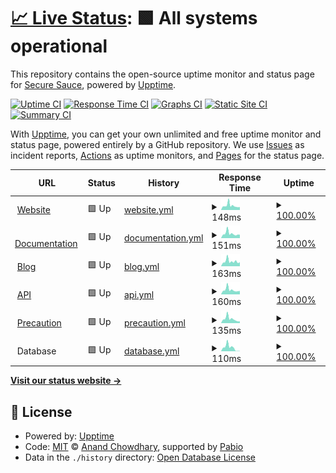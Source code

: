 # [📈 Live Status](https://securesauce.github.io/status): <!--live status--> **🟩 All systems operational**

This repository contains the open-source uptime monitor and status page for [Secure Sauce](https://securesauce.dev/), powered by [Upptime](https://github.com/upptime/upptime).

[![Uptime CI](https://github.com/securesauce/status/workflows/Uptime%20CI/badge.svg)](https://github.com/securesauce/status/actions?query=workflow%3A%22Uptime+CI%22)
[![Response Time CI](https://github.com/securesauce/status/workflows/Response%20Time%20CI/badge.svg)](https://github.com/securesauce/status/actions?query=workflow%3A%22Response+Time+CI%22)
[![Graphs CI](https://github.com/securesauce/status/workflows/Graphs%20CI/badge.svg)](https://github.com/securesauce/status/actions?query=workflow%3A%22Graphs+CI%22)
[![Static Site CI](https://github.com/securesauce/status/workflows/Static%20Site%20CI/badge.svg)](https://github.com/securesauce/status/actions?query=workflow%3A%22Static+Site+CI%22)
[![Summary CI](https://github.com/securesauce/status/workflows/Summary%20CI/badge.svg)](https://github.com/securesauce/status/actions?query=workflow%3A%22Summary+CI%22)

With [Upptime](https://upptime.js.org), you can get your own unlimited and free uptime monitor and status page, powered entirely by a GitHub repository. We use [Issues](https://github.com/securesauce/status/issues) as incident reports, [Actions](https://github.com/securesauce/status/actions) as uptime monitors, and [Pages](https://securesauce.github.io/status) for the status page.

<!--start: status pages-->
<!-- This summary is generated by Upptime (https://github.com/upptime/upptime) -->
<!-- Do not edit this manually, your changes will be overwritten -->
<!-- prettier-ignore -->
| URL | Status | History | Response Time | Uptime |
| --- | ------ | ------- | ------------- | ------ |
| <img alt="" src="https://icons.duckduckgo.com/ip3/www.securesauce.dev.ico" height="13"> [Website](https://www.securesauce.dev/) | 🟩 Up | [website.yml](https://github.com/securesauce/status/commits/HEAD/history/website.yml) | <details><summary><img alt="Response time graph" src="./graphs/website/response-time-week.png" height="20"> 148ms</summary><br><a href="https://status.securesauce.dev/history/website"><img alt="Response time 148" src="https://img.shields.io/endpoint?url=https%3A%2F%2Fraw.githubusercontent.com%2Fsecuresauce%2Fstatus%2FHEAD%2Fapi%2Fwebsite%2Fresponse-time.json"></a><br><a href="https://status.securesauce.dev/history/website"><img alt="24-hour response time 148" src="https://img.shields.io/endpoint?url=https%3A%2F%2Fraw.githubusercontent.com%2Fsecuresauce%2Fstatus%2FHEAD%2Fapi%2Fwebsite%2Fresponse-time-day.json"></a><br><a href="https://status.securesauce.dev/history/website"><img alt="7-day response time 148" src="https://img.shields.io/endpoint?url=https%3A%2F%2Fraw.githubusercontent.com%2Fsecuresauce%2Fstatus%2FHEAD%2Fapi%2Fwebsite%2Fresponse-time-week.json"></a><br><a href="https://status.securesauce.dev/history/website"><img alt="30-day response time 148" src="https://img.shields.io/endpoint?url=https%3A%2F%2Fraw.githubusercontent.com%2Fsecuresauce%2Fstatus%2FHEAD%2Fapi%2Fwebsite%2Fresponse-time-month.json"></a><br><a href="https://status.securesauce.dev/history/website"><img alt="1-year response time 148" src="https://img.shields.io/endpoint?url=https%3A%2F%2Fraw.githubusercontent.com%2Fsecuresauce%2Fstatus%2FHEAD%2Fapi%2Fwebsite%2Fresponse-time-year.json"></a></details> | <details><summary><a href="https://status.securesauce.dev/history/website">100.00%</a></summary><a href="https://status.securesauce.dev/history/website"><img alt="All-time uptime 100.00%" src="https://img.shields.io/endpoint?url=https%3A%2F%2Fraw.githubusercontent.com%2Fsecuresauce%2Fstatus%2FHEAD%2Fapi%2Fwebsite%2Fuptime.json"></a><br><a href="https://status.securesauce.dev/history/website"><img alt="24-hour uptime 100.00%" src="https://img.shields.io/endpoint?url=https%3A%2F%2Fraw.githubusercontent.com%2Fsecuresauce%2Fstatus%2FHEAD%2Fapi%2Fwebsite%2Fuptime-day.json"></a><br><a href="https://status.securesauce.dev/history/website"><img alt="7-day uptime 100.00%" src="https://img.shields.io/endpoint?url=https%3A%2F%2Fraw.githubusercontent.com%2Fsecuresauce%2Fstatus%2FHEAD%2Fapi%2Fwebsite%2Fuptime-week.json"></a><br><a href="https://status.securesauce.dev/history/website"><img alt="30-day uptime 100.00%" src="https://img.shields.io/endpoint?url=https%3A%2F%2Fraw.githubusercontent.com%2Fsecuresauce%2Fstatus%2FHEAD%2Fapi%2Fwebsite%2Fuptime-month.json"></a><br><a href="https://status.securesauce.dev/history/website"><img alt="1-year uptime 100.00%" src="https://img.shields.io/endpoint?url=https%3A%2F%2Fraw.githubusercontent.com%2Fsecuresauce%2Fstatus%2FHEAD%2Fapi%2Fwebsite%2Fuptime-year.json"></a></details>
| <img alt="" src="https://icons.duckduckgo.com/ip3/docs.securesauce.dev.ico" height="13"> [Documentation](https://docs.securesauce.dev/) | 🟩 Up | [documentation.yml](https://github.com/securesauce/status/commits/HEAD/history/documentation.yml) | <details><summary><img alt="Response time graph" src="./graphs/documentation/response-time-week.png" height="20"> 151ms</summary><br><a href="https://status.securesauce.dev/history/documentation"><img alt="Response time 151" src="https://img.shields.io/endpoint?url=https%3A%2F%2Fraw.githubusercontent.com%2Fsecuresauce%2Fstatus%2FHEAD%2Fapi%2Fdocumentation%2Fresponse-time.json"></a><br><a href="https://status.securesauce.dev/history/documentation"><img alt="24-hour response time 151" src="https://img.shields.io/endpoint?url=https%3A%2F%2Fraw.githubusercontent.com%2Fsecuresauce%2Fstatus%2FHEAD%2Fapi%2Fdocumentation%2Fresponse-time-day.json"></a><br><a href="https://status.securesauce.dev/history/documentation"><img alt="7-day response time 151" src="https://img.shields.io/endpoint?url=https%3A%2F%2Fraw.githubusercontent.com%2Fsecuresauce%2Fstatus%2FHEAD%2Fapi%2Fdocumentation%2Fresponse-time-week.json"></a><br><a href="https://status.securesauce.dev/history/documentation"><img alt="30-day response time 151" src="https://img.shields.io/endpoint?url=https%3A%2F%2Fraw.githubusercontent.com%2Fsecuresauce%2Fstatus%2FHEAD%2Fapi%2Fdocumentation%2Fresponse-time-month.json"></a><br><a href="https://status.securesauce.dev/history/documentation"><img alt="1-year response time 151" src="https://img.shields.io/endpoint?url=https%3A%2F%2Fraw.githubusercontent.com%2Fsecuresauce%2Fstatus%2FHEAD%2Fapi%2Fdocumentation%2Fresponse-time-year.json"></a></details> | <details><summary><a href="https://status.securesauce.dev/history/documentation">100.00%</a></summary><a href="https://status.securesauce.dev/history/documentation"><img alt="All-time uptime 100.00%" src="https://img.shields.io/endpoint?url=https%3A%2F%2Fraw.githubusercontent.com%2Fsecuresauce%2Fstatus%2FHEAD%2Fapi%2Fdocumentation%2Fuptime.json"></a><br><a href="https://status.securesauce.dev/history/documentation"><img alt="24-hour uptime 100.00%" src="https://img.shields.io/endpoint?url=https%3A%2F%2Fraw.githubusercontent.com%2Fsecuresauce%2Fstatus%2FHEAD%2Fapi%2Fdocumentation%2Fuptime-day.json"></a><br><a href="https://status.securesauce.dev/history/documentation"><img alt="7-day uptime 100.00%" src="https://img.shields.io/endpoint?url=https%3A%2F%2Fraw.githubusercontent.com%2Fsecuresauce%2Fstatus%2FHEAD%2Fapi%2Fdocumentation%2Fuptime-week.json"></a><br><a href="https://status.securesauce.dev/history/documentation"><img alt="30-day uptime 100.00%" src="https://img.shields.io/endpoint?url=https%3A%2F%2Fraw.githubusercontent.com%2Fsecuresauce%2Fstatus%2FHEAD%2Fapi%2Fdocumentation%2Fuptime-month.json"></a><br><a href="https://status.securesauce.dev/history/documentation"><img alt="1-year uptime 100.00%" src="https://img.shields.io/endpoint?url=https%3A%2F%2Fraw.githubusercontent.com%2Fsecuresauce%2Fstatus%2FHEAD%2Fapi%2Fdocumentation%2Fuptime-year.json"></a></details>
| <img alt="" src="https://icons.duckduckgo.com/ip3/blog.securesauce.dev.ico" height="13"> [Blog](https://blog.securesauce.dev/) | 🟩 Up | [blog.yml](https://github.com/securesauce/status/commits/HEAD/history/blog.yml) | <details><summary><img alt="Response time graph" src="./graphs/blog/response-time-week.png" height="20"> 163ms</summary><br><a href="https://status.securesauce.dev/history/blog"><img alt="Response time 163" src="https://img.shields.io/endpoint?url=https%3A%2F%2Fraw.githubusercontent.com%2Fsecuresauce%2Fstatus%2FHEAD%2Fapi%2Fblog%2Fresponse-time.json"></a><br><a href="https://status.securesauce.dev/history/blog"><img alt="24-hour response time 163" src="https://img.shields.io/endpoint?url=https%3A%2F%2Fraw.githubusercontent.com%2Fsecuresauce%2Fstatus%2FHEAD%2Fapi%2Fblog%2Fresponse-time-day.json"></a><br><a href="https://status.securesauce.dev/history/blog"><img alt="7-day response time 163" src="https://img.shields.io/endpoint?url=https%3A%2F%2Fraw.githubusercontent.com%2Fsecuresauce%2Fstatus%2FHEAD%2Fapi%2Fblog%2Fresponse-time-week.json"></a><br><a href="https://status.securesauce.dev/history/blog"><img alt="30-day response time 163" src="https://img.shields.io/endpoint?url=https%3A%2F%2Fraw.githubusercontent.com%2Fsecuresauce%2Fstatus%2FHEAD%2Fapi%2Fblog%2Fresponse-time-month.json"></a><br><a href="https://status.securesauce.dev/history/blog"><img alt="1-year response time 163" src="https://img.shields.io/endpoint?url=https%3A%2F%2Fraw.githubusercontent.com%2Fsecuresauce%2Fstatus%2FHEAD%2Fapi%2Fblog%2Fresponse-time-year.json"></a></details> | <details><summary><a href="https://status.securesauce.dev/history/blog">100.00%</a></summary><a href="https://status.securesauce.dev/history/blog"><img alt="All-time uptime 100.00%" src="https://img.shields.io/endpoint?url=https%3A%2F%2Fraw.githubusercontent.com%2Fsecuresauce%2Fstatus%2FHEAD%2Fapi%2Fblog%2Fuptime.json"></a><br><a href="https://status.securesauce.dev/history/blog"><img alt="24-hour uptime 100.00%" src="https://img.shields.io/endpoint?url=https%3A%2F%2Fraw.githubusercontent.com%2Fsecuresauce%2Fstatus%2FHEAD%2Fapi%2Fblog%2Fuptime-day.json"></a><br><a href="https://status.securesauce.dev/history/blog"><img alt="7-day uptime 100.00%" src="https://img.shields.io/endpoint?url=https%3A%2F%2Fraw.githubusercontent.com%2Fsecuresauce%2Fstatus%2FHEAD%2Fapi%2Fblog%2Fuptime-week.json"></a><br><a href="https://status.securesauce.dev/history/blog"><img alt="30-day uptime 100.00%" src="https://img.shields.io/endpoint?url=https%3A%2F%2Fraw.githubusercontent.com%2Fsecuresauce%2Fstatus%2FHEAD%2Fapi%2Fblog%2Fuptime-month.json"></a><br><a href="https://status.securesauce.dev/history/blog"><img alt="1-year uptime 100.00%" src="https://img.shields.io/endpoint?url=https%3A%2F%2Fraw.githubusercontent.com%2Fsecuresauce%2Fstatus%2FHEAD%2Fapi%2Fblog%2Fuptime-year.json"></a></details>
| <img alt="" src="https://icons.duckduckgo.com/ip3/api.securesauce.dev.ico" height="13"> [API](https://api.securesauce.dev/) | 🟩 Up | [api.yml](https://github.com/securesauce/status/commits/HEAD/history/api.yml) | <details><summary><img alt="Response time graph" src="./graphs/api/response-time-week.png" height="20"> 160ms</summary><br><a href="https://status.securesauce.dev/history/api"><img alt="Response time 160" src="https://img.shields.io/endpoint?url=https%3A%2F%2Fraw.githubusercontent.com%2Fsecuresauce%2Fstatus%2FHEAD%2Fapi%2Fapi%2Fresponse-time.json"></a><br><a href="https://status.securesauce.dev/history/api"><img alt="24-hour response time 160" src="https://img.shields.io/endpoint?url=https%3A%2F%2Fraw.githubusercontent.com%2Fsecuresauce%2Fstatus%2FHEAD%2Fapi%2Fapi%2Fresponse-time-day.json"></a><br><a href="https://status.securesauce.dev/history/api"><img alt="7-day response time 160" src="https://img.shields.io/endpoint?url=https%3A%2F%2Fraw.githubusercontent.com%2Fsecuresauce%2Fstatus%2FHEAD%2Fapi%2Fapi%2Fresponse-time-week.json"></a><br><a href="https://status.securesauce.dev/history/api"><img alt="30-day response time 160" src="https://img.shields.io/endpoint?url=https%3A%2F%2Fraw.githubusercontent.com%2Fsecuresauce%2Fstatus%2FHEAD%2Fapi%2Fapi%2Fresponse-time-month.json"></a><br><a href="https://status.securesauce.dev/history/api"><img alt="1-year response time 160" src="https://img.shields.io/endpoint?url=https%3A%2F%2Fraw.githubusercontent.com%2Fsecuresauce%2Fstatus%2FHEAD%2Fapi%2Fapi%2Fresponse-time-year.json"></a></details> | <details><summary><a href="https://status.securesauce.dev/history/api">100.00%</a></summary><a href="https://status.securesauce.dev/history/api"><img alt="All-time uptime 100.00%" src="https://img.shields.io/endpoint?url=https%3A%2F%2Fraw.githubusercontent.com%2Fsecuresauce%2Fstatus%2FHEAD%2Fapi%2Fapi%2Fuptime.json"></a><br><a href="https://status.securesauce.dev/history/api"><img alt="24-hour uptime 100.00%" src="https://img.shields.io/endpoint?url=https%3A%2F%2Fraw.githubusercontent.com%2Fsecuresauce%2Fstatus%2FHEAD%2Fapi%2Fapi%2Fuptime-day.json"></a><br><a href="https://status.securesauce.dev/history/api"><img alt="7-day uptime 100.00%" src="https://img.shields.io/endpoint?url=https%3A%2F%2Fraw.githubusercontent.com%2Fsecuresauce%2Fstatus%2FHEAD%2Fapi%2Fapi%2Fuptime-week.json"></a><br><a href="https://status.securesauce.dev/history/api"><img alt="30-day uptime 100.00%" src="https://img.shields.io/endpoint?url=https%3A%2F%2Fraw.githubusercontent.com%2Fsecuresauce%2Fstatus%2FHEAD%2Fapi%2Fapi%2Fuptime-month.json"></a><br><a href="https://status.securesauce.dev/history/api"><img alt="1-year uptime 100.00%" src="https://img.shields.io/endpoint?url=https%3A%2F%2Fraw.githubusercontent.com%2Fsecuresauce%2Fstatus%2FHEAD%2Fapi%2Fapi%2Fuptime-year.json"></a></details>
| <img alt="" src="https://raw.githubusercontent.com/securesauce/status/master/assets/precaution.ico" height="13"> [Precaution](https://precaution.herokuapp.com/) | 🟩 Up | [precaution.yml](https://github.com/securesauce/status/commits/HEAD/history/precaution.yml) | <details><summary><img alt="Response time graph" src="./graphs/precaution/response-time-week.png" height="20"> 135ms</summary><br><a href="https://status.securesauce.dev/history/precaution"><img alt="Response time 135" src="https://img.shields.io/endpoint?url=https%3A%2F%2Fraw.githubusercontent.com%2Fsecuresauce%2Fstatus%2FHEAD%2Fapi%2Fprecaution%2Fresponse-time.json"></a><br><a href="https://status.securesauce.dev/history/precaution"><img alt="24-hour response time 135" src="https://img.shields.io/endpoint?url=https%3A%2F%2Fraw.githubusercontent.com%2Fsecuresauce%2Fstatus%2FHEAD%2Fapi%2Fprecaution%2Fresponse-time-day.json"></a><br><a href="https://status.securesauce.dev/history/precaution"><img alt="7-day response time 135" src="https://img.shields.io/endpoint?url=https%3A%2F%2Fraw.githubusercontent.com%2Fsecuresauce%2Fstatus%2FHEAD%2Fapi%2Fprecaution%2Fresponse-time-week.json"></a><br><a href="https://status.securesauce.dev/history/precaution"><img alt="30-day response time 135" src="https://img.shields.io/endpoint?url=https%3A%2F%2Fraw.githubusercontent.com%2Fsecuresauce%2Fstatus%2FHEAD%2Fapi%2Fprecaution%2Fresponse-time-month.json"></a><br><a href="https://status.securesauce.dev/history/precaution"><img alt="1-year response time 135" src="https://img.shields.io/endpoint?url=https%3A%2F%2Fraw.githubusercontent.com%2Fsecuresauce%2Fstatus%2FHEAD%2Fapi%2Fprecaution%2Fresponse-time-year.json"></a></details> | <details><summary><a href="https://status.securesauce.dev/history/precaution">100.00%</a></summary><a href="https://status.securesauce.dev/history/precaution"><img alt="All-time uptime 100.00%" src="https://img.shields.io/endpoint?url=https%3A%2F%2Fraw.githubusercontent.com%2Fsecuresauce%2Fstatus%2FHEAD%2Fapi%2Fprecaution%2Fuptime.json"></a><br><a href="https://status.securesauce.dev/history/precaution"><img alt="24-hour uptime 100.00%" src="https://img.shields.io/endpoint?url=https%3A%2F%2Fraw.githubusercontent.com%2Fsecuresauce%2Fstatus%2FHEAD%2Fapi%2Fprecaution%2Fuptime-day.json"></a><br><a href="https://status.securesauce.dev/history/precaution"><img alt="7-day uptime 100.00%" src="https://img.shields.io/endpoint?url=https%3A%2F%2Fraw.githubusercontent.com%2Fsecuresauce%2Fstatus%2FHEAD%2Fapi%2Fprecaution%2Fuptime-week.json"></a><br><a href="https://status.securesauce.dev/history/precaution"><img alt="30-day uptime 100.00%" src="https://img.shields.io/endpoint?url=https%3A%2F%2Fraw.githubusercontent.com%2Fsecuresauce%2Fstatus%2FHEAD%2Fapi%2Fprecaution%2Fuptime-month.json"></a><br><a href="https://status.securesauce.dev/history/precaution"><img alt="1-year uptime 100.00%" src="https://img.shields.io/endpoint?url=https%3A%2F%2Fraw.githubusercontent.com%2Fsecuresauce%2Fstatus%2FHEAD%2Fapi%2Fprecaution%2Fuptime-year.json"></a></details>
| <img alt="" src="https://raw.githubusercontent.com/securesauce/status/master/assets/PostgreSQ.ico" height="13"> Database | 🟩 Up | [database.yml](https://github.com/securesauce/status/commits/HEAD/history/database.yml) | <details><summary><img alt="Response time graph" src="./graphs/database/response-time-week.png" height="20"> 110ms</summary><br><a href="https://status.securesauce.dev/history/database"><img alt="Response time 110" src="https://img.shields.io/endpoint?url=https%3A%2F%2Fraw.githubusercontent.com%2Fsecuresauce%2Fstatus%2FHEAD%2Fapi%2Fdatabase%2Fresponse-time.json"></a><br><a href="https://status.securesauce.dev/history/database"><img alt="24-hour response time 110" src="https://img.shields.io/endpoint?url=https%3A%2F%2Fraw.githubusercontent.com%2Fsecuresauce%2Fstatus%2FHEAD%2Fapi%2Fdatabase%2Fresponse-time-day.json"></a><br><a href="https://status.securesauce.dev/history/database"><img alt="7-day response time 110" src="https://img.shields.io/endpoint?url=https%3A%2F%2Fraw.githubusercontent.com%2Fsecuresauce%2Fstatus%2FHEAD%2Fapi%2Fdatabase%2Fresponse-time-week.json"></a><br><a href="https://status.securesauce.dev/history/database"><img alt="30-day response time 110" src="https://img.shields.io/endpoint?url=https%3A%2F%2Fraw.githubusercontent.com%2Fsecuresauce%2Fstatus%2FHEAD%2Fapi%2Fdatabase%2Fresponse-time-month.json"></a><br><a href="https://status.securesauce.dev/history/database"><img alt="1-year response time 110" src="https://img.shields.io/endpoint?url=https%3A%2F%2Fraw.githubusercontent.com%2Fsecuresauce%2Fstatus%2FHEAD%2Fapi%2Fdatabase%2Fresponse-time-year.json"></a></details> | <details><summary><a href="https://status.securesauce.dev/history/database">100.00%</a></summary><a href="https://status.securesauce.dev/history/database"><img alt="All-time uptime 100.00%" src="https://img.shields.io/endpoint?url=https%3A%2F%2Fraw.githubusercontent.com%2Fsecuresauce%2Fstatus%2FHEAD%2Fapi%2Fdatabase%2Fuptime.json"></a><br><a href="https://status.securesauce.dev/history/database"><img alt="24-hour uptime 100.00%" src="https://img.shields.io/endpoint?url=https%3A%2F%2Fraw.githubusercontent.com%2Fsecuresauce%2Fstatus%2FHEAD%2Fapi%2Fdatabase%2Fuptime-day.json"></a><br><a href="https://status.securesauce.dev/history/database"><img alt="7-day uptime 100.00%" src="https://img.shields.io/endpoint?url=https%3A%2F%2Fraw.githubusercontent.com%2Fsecuresauce%2Fstatus%2FHEAD%2Fapi%2Fdatabase%2Fuptime-week.json"></a><br><a href="https://status.securesauce.dev/history/database"><img alt="30-day uptime 100.00%" src="https://img.shields.io/endpoint?url=https%3A%2F%2Fraw.githubusercontent.com%2Fsecuresauce%2Fstatus%2FHEAD%2Fapi%2Fdatabase%2Fuptime-month.json"></a><br><a href="https://status.securesauce.dev/history/database"><img alt="1-year uptime 100.00%" src="https://img.shields.io/endpoint?url=https%3A%2F%2Fraw.githubusercontent.com%2Fsecuresauce%2Fstatus%2FHEAD%2Fapi%2Fdatabase%2Fuptime-year.json"></a></details>

<!--end: status pages-->

[**Visit our status website →**](https://securesauce.github.io/status)

## 📄 License

- Powered by: [Upptime](https://github.com/upptime/upptime)
- Code: [MIT](./LICENSE) © [Anand Chowdhary](https://anandchowdhary.com), supported by [Pabio](https://pabio.com)
- Data in the `./history` directory: [Open Database License](https://opendatacommons.org/licenses/odbl/1-0/)
